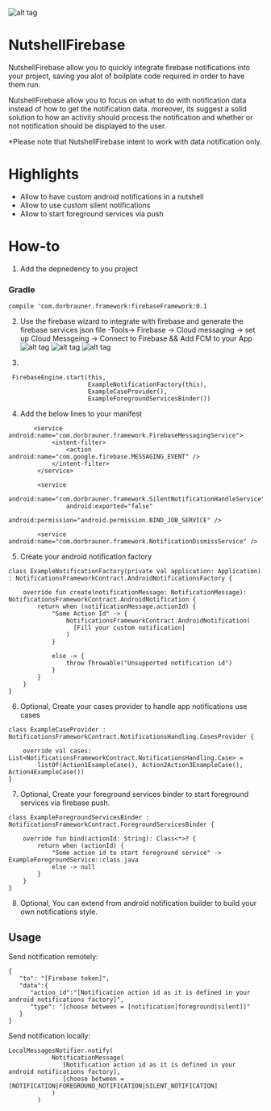 ![alt tag](https://bluemosaicweb.com/wp-content/uploads/2017/12/nutshell.jpg)

# NutshellFirebase

NutshellFirebase allow you to quickly integrate firebase notifications into your project, saving you alot of boilplate code 
required in order to have them run.

NutshellFirebase allow you to focus on what to do with notification data instead of how to get the notification data.
moreover, its suggest a solid solution to how an activity should process the notification and whether or not notification 
should be displayed to the user.

*Please note that NutshellFirebase intent to work with data notification only.

# Highlights
- Allow to have custom android notifications in a nutshell
- Allow to use custom silent notifications
- Allow to start foreground services via push

# How-to
1) Add the depnedency to you project
### Gradle
```
compile 'com.dorbrauner.framework:firebaseFramework:0.1
```

2) Use the firebase wizard to integrate with firebase and generate the firebase services json file
-Tools-> Firebase -> Cloud messaging -> set up Cloud Messgeing ->  Connect to Firebase && Add FCM to your App
![alt tag](https://i.imgur.com/yMWh5zB.png)
![alt tag](https://i.imgur.com/ze0gq47.png)
![alt tag](https://i.imgur.com/pPBTYmQ.png)

3) 
```    
 FirebaseEngine.start(this,
                      ExampleNotificationFactory(this),
                      ExampleCaseProvider(),
                      ExampleForegroundServicesBinder())
```

4) Add the below lines to your manifest
```
       <service android:name="com.dorbrauner.framework.FirebaseMessagingService">
            <intent-filter>
                <action android:name="com.google.firebase.MESSAGING_EVENT" />
            </intent-filter>
        </service>

        <service
                android:name="com.dorbrauner.framework.SilentNotificationHandleService"
                android:exported="false"
                android:permission="android.permission.BIND_JOB_SERVICE" />

        <service android:name="com.dorbrauner.framework.NotificationDismissService" />

```
5) Create your android notification factory
```
class ExampleNotificationFactory(private val application: Application) : NotificationsFrameworkContract.AndroidNotificationsFactory {

    override fun create(notificationMessage: NotificationMessage): NotificationsFrameworkContract.AndroidNotification {
        return when (notificationMessage.actionId) {
            "Some Action Id" -> {
                NotificationsFrameworkContract.AndroidNotification(
                  [Fill your custom notification]
                )
            }
            
            else -> {
                throw Throwable("Unsupported notification id")
            }
        }
    }
}
```
6) Optional, Create your cases provider to handle app notifications use cases
```
class ExampleCaseProvider : NotificationsFrameworkContract.NotificationsHandling.CasesProvider {

    override val cases: List<NotificationsFrameworkContract.NotificationsHandling.Case> =
        listOf(Action1ExampleCase(), Action2Action3ExampleCase(), Action4ExampleCase())
}
```
7) Optional, Create your foreground services binder to start foreground services via firebase push.
```
class ExampleForegroundServicesBinder : NotificationsFrameworkContract.ForegroundServicesBinder {

    override fun bind(actionId: String): Class<*>? {
        return when (actionId) {
            "Some action id to start foreground service" -> ExampleForegroundService::class.java
            else -> null
        }
    }
}
```
8) Optional, You can extend from android notification builder to build your own notifications style.

## Usage

Send notification remotely:
```
{  
   "to": "[Firebase token]",
   "data":{  
      "action_id":"[Notification action id as it is defined in your android notifications factory]",
      "type": "[choose between = [notification|foreground|silent]]"
   }
}
```

Send notification locally:
```
LocalMessagesNotifier.notify(
            NotificationMessage(
               [Notification action id as it is defined in your android notifications factory],
               [choose between = [NOTIFICATION|FOREGROUND_NOTIFICATION|SILENT_NOTIFICATION]
            )
        )
```

